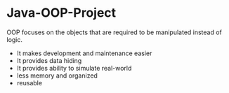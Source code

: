 # Java-OOP-Project

OOP focuses on the objects that are
required to be manipulated instead of logic. 
- It makes development and maintenance easier
- It provides data hiding
- It provides ability to simulate real-world
- less memory and organized
- reusable
